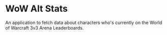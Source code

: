 # WoW Alt Stats
 An application to fetch data about characters who's currently on the World of Warcraft 3v3 Arena Leaderboards.
